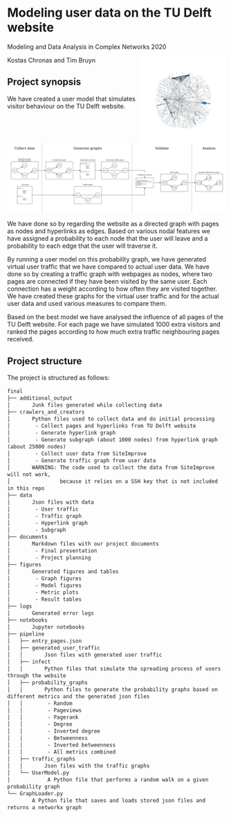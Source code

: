# Modeling user data on the TU Delft website
Modeling and Data Analysis in Complex Networks 2020

<img align="right" src="final/figures/subgraph_latest.svg" alt="drawing" width="200"/>
Kostas Chronas and Tim Bruyn

## Project synopsis

We have created a user model that simulates visitor behaviour on the TU Delft website.

![](project_pipeline.png)

We have done so by regarding the website as a directed graph with pages as nodes and hyperlinks as edges. Based on various nodal features we have assigned a probability to each node that the user will leave and a probability to each edge that the user will traverse it.

By running a user model on this probability graph, we have generated virtual user traffic that we have compared to actual user data. We have done so by creating a traffic graph with webpages as nodes, where two pages are connected if they have been visited by the same user. Each connection has a weight according to how often they are visited together. We have created these graphs for the virtual user traffic and for the actual user data and used various measures to compare them.

Based on the best model we have analysed the influence of all pages of the TU Delft website. For each page we have simulated 1000 extra visitors and ranked the pages according to how much extra traffic neighbouring pages received.

## Project structure

The project is structured as follows:

```
final
├── additional_output
│       Junk files generated while collecting data
├── crawlers_and_creators
│       Python files used to collect data and do initial processing
│        - Collect pages and hyperlinks from TU Delft website
│        - Generate hyperlink graph
│        - Generate subgraph (about 1000 nodes) from hyperlink graph (about 25000 nodes)
│        - Collect user data from SiteImprove
│        - Generate traffic graph from user data
│       WARNING: The code used to collect the data from SiteImprove will not work, 
│                because it relies on a SSH key that is not included in this repo
├── data
│       Json files with data
│        - User traffic
│        - Traffic graph
│        - Hyperlink graph
│        - Subgraph
├── documents
│       Markdown files with our project documents
│        - Final presentation
│        - Project planning
├── figures
│       Generated figures and tables
│        - Graph figures
│        - Model figures
│        - Metric plots
│        - Result tables
├── logs
│       Generated error logs
├── notebooks
│       Jupyter notebooks
├── pipeline
│   ├── entry_pages.json
│   ├── generated_user_traffic
│   │       Json files with generated user traffic
│   ├── infect
│   │       Python files that simulate the spreading process of users through the website
│   ├── probability_graphs
│   │       Python files to generate the probability graphs based on different metrics and the generated json files
│   │        - Random
│   │        - Pageviews
│   │        - Pagerank
│   │        - Degree
│   │        - Inverted degree
│   │        - Betweenness
│   │        - Inverted betweenness
│   │        - All metrics combined
│   ├── traffic_graphs
│   │       Json files with the traffic graphs
│   └── UserModel.py
│            A Python file that performs a random walk on a given probability graph
└── GraphLoader.py
        A Python file that saves and loads stored json files and returns a networkx graph
```
